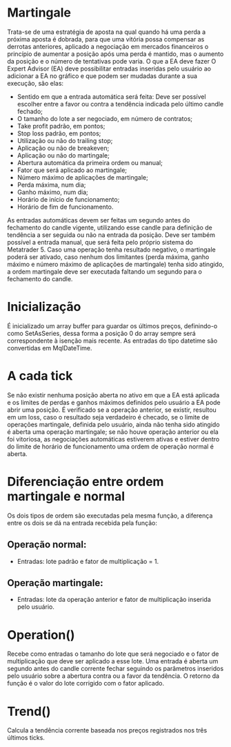 # __Martingale__

  Trata-se de uma estratégia de aposta na qual quando há uma perda a próxima aposta é dobrada, para que uma vitória possa compensar as derrotas anteriores, aplicado a negociação em mercados financeiros o princípio de aumentar a posição após uma perda é mantido, mas o aumento da posição e o número de tentativas pode varia.
  O que a EA deve fazer
  O Expert Advisor (EA) deve possibilitar entradas inseridas pelo usuário ao adicionar a EA no gráfico e que podem ser mudadas durante a sua execução, são elas:
  - Sentido em que a entrada automática será feita: Deve ser possível escolher entre a favor ou contra a tendência indicada pelo último candle fechado;
  - O tamanho do lote a ser negociado, em número de contratos;
  - Take profit padrão, em pontos;
  - Stop loss padrão, em pontos;
  - Utilização ou não do trailing stop;
  - Aplicação ou não de breakeven;
  - Aplicação ou não do martingale;
  - Abertura automática da primeira ordem ou manual;
  - Fator que será aplicado ao martingale;
  - Número máximo de aplicações de martingale;
  - Perda máxima, num dia;
  - Ganho máximo, num dia;
  - Horário de início de funcionamento;
  - Horário de fim de funcionamento.

  As entradas automáticas devem ser feitas um segundo antes do fechamento do candle vigente, utilizando esse candle para definição de tendência a ser seguida ou não na entrada da posição. Deve ser também possível a entrada manual, que será feita pelo próprio sistema do Metatrader 5.
  Caso uma operação tenha resultado negativo, o martingale poderá ser ativado, caso nenhum dos limitantes (perda máxima, ganho máximo e número máximo de aplicações de martingale) tenha sido atingido, a ordem martingale deve ser executada faltando um segundo para o fechamento do candle.

# __Inicialização__

  É inicializado um array buffer para guardar os últimos preços, definindo-o como SetAsSeries, dessa forma a posição 0 do array sempre será correspondente à isenção mais recente.
  As entradas do tipo datetime são convertidas em MqlDateTime.

# __A cada tick__

  Se não existir nenhuma posição aberta no ativo em que a EA está aplicada e os limites de perdas e ganhos máximos definidos pelo usuário a EA pode abrir uma posição. É verificado se a operação anterior, se existir, resultou em um loss, caso o resultado seja verdadeiro é checado, se o limite de operações martingale, definida pelo usuário, ainda não tenha sido atingido é aberta uma operação martingale; se não houve operação anterior ou ela foi vitoriosa, as negociações automáticas estiverem ativas e estiver dentro do limite de horário de funcionamento uma ordem de operação normal é aberta. 

# __Diferenciação entre ordem martingale e normal__

  Os dois tipos de ordem são executadas pela mesma função, a diferença entre os dois se dá na entrada recebida pela função:
  ## Operação normal: 

  - Entradas: lote padrão e fator de multiplicação = 1.
  ## Operação martingale: 

  - Entradas: lote da operação anterior e fator de multiplicação inserida pelo usuário.

# Operation()

  Recebe como entradas o tamanho do lote que será negociado e o fator de multiplicação que deve ser aplicado a esse lote.
  Uma entrada é aberta um segundo antes do candle corrente fechar seguindo os parâmetros inseridos pelo usuário sobre a abertura contra ou a favor da tendência.
  O retorno da função é o valor do lote corrigido com o fator aplicado.

 # Trend()

  Calcula a tendência corrente baseada nos preços registrados nos três últimos ticks. 
